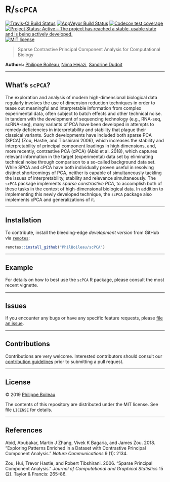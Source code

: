 
<!-- README.md is generated from README.Rmd. Please edit that file -->

# R/`scPCA`

[![Travis-CI Build
Status](https://travis-ci.org/PhilBoileau/scPCA.svg?branch=master)](https://travis-ci.org/PhilBoileau/scPCA)
[![AppVeyor Build
Status](https://ci.appveyor.com/api/projects/status/github/PhilBoileau/scPCA?branch=master&svg=true)](https://ci.appveyor.com/project/PhilBoileau/scPCA/)
[![Codecov test
coverage](https://codecov.io/gh/PhilBoileau/scPCA/branch/master/graph/badge.svg)](https://codecov.io/gh/PhilBoileau/scPCA?branch=master)
[![Project Status: Active – The project has reached a stable, usable
state and is being actively
developed.](https://www.repostatus.org/badges/latest/active.svg)](https://www.repostatus.org/#active)
[![MIT
license](http://img.shields.io/badge/license-MIT-brightgreen.svg)](http://opensource.org/licenses/MIT)
<!--
[![BioC status](http://www.bioconductor.org/shields/build/release/bioc/scPCA.svg)](https://bioconductor.org/checkResults/release/bioc-LATEST/scPCA)
[![Bioc Time](http://bioconductor.org/shields/years-in-bioc/scPCA.svg)](https://bioconductor.org/packages/release/bioc/html/scPCA.html)
[![Bioc Downloads](http://bioconductor.org/shields/downloads/scPCA.svg)](https://bioconductor.org/packages/release/bioc/html/scPCA.html)
-->

> Sparse Contrastive Principal Component Analysis for Computational
> Biology

**Authors:** [Philippe Boileau](https://pboileau.ca/), [Nima
Hejazi](https://nimahejazi.org), [Sandrine
Dudoit](https://statistics.berkeley.edu/~sandrine/)

-----

## What’s `scPCA`?

The exploration and analysis of modern high-dimensional biological data
regularly involves the use of dimension reduction techniques in order to
tease out meaningful and interpretable information from complex
experimental data, often subject to batch effects and other technical
noise. In tandem with the development of sequencing technology (e.g.,
RNA-seq, scRNA-seq), many variants of PCA have been developed in
attempts to remedy deficiencies in interpretability and stability that
plague their classical variants. Such developments have included both
sparse PCA (SPCA) (Zou, Hastie, and Tibshirani 2006), which increases
the stability and interpretability of principal component loadings in
high dimensions, and, more recently, contrastive PCA (cPCA) (Abid et al.
2018), which captures relevant information in the target (experimental)
data set by eliminating technical noise through comparison to a
so-called background data set. While SPCA and cPCA have both
individually proven useful in resolving distinct shortcomings of PCA,
neither is capable of simultaneously tackling the issues of
interpretability, stability and relevance simultaneously. The `scPCA`
package implements *sparse constrastive PCA*, to accomplish both of
these tasks in the context of high-dimensional biological data. In
addition to implementing this newly developed technique, the `scPCA`
package also implements cPCA and generalizations of it.

<!--
...
-->

-----

## Installation

<!-- For standard use, install from -->

<!-- [Bioconductor](https://bioconductor.org/packages/scPCA) using -->

<!-- [`BiocManager`](https://CRAN.R-project.org/package=BiocManager): -->

<!-- ```{r bioc-installation, eval = FALSE} -->

<!-- if (!requireNamespace("BiocManager", quietly=TRUE)) { -->

<!--   install.packages("BiocManager") -->

<!-- } -->

<!-- BiocManager::install("scPCA") -->

<!-- ``` -->

To contribute, install the bleeding-edge *development version* from
GitHub via
[`remotes`](https://CRAN.R-project.org/package=remotes):

``` r
remotes::install_github("PhilBoileau/scPCA")
```

<!-- Current and prior [Bioconductor](https://bioconductor.org) releases are -->

<!-- available under branches with numbers prefixed by "RELEASE_". For example, to -->

<!-- install the version of this package available via Bioconductor 3.10, use -->

<!-- ```{r gh-develop-installation, eval = FALSE} -->

<!-- devtools::install_github("PhilBoileau/scPCA", ref = "RELEASE_3_10") -->

<!-- ``` -->

-----

## Example

For details on how to best use the `scPCA` R package, please consult the
most recent vignette. <!-- [package -->
<!-- vignette](https://bioconductor.org/packages/release/bioc/vignettes/scPCA/inst/doc/scpca_intro.html) -->
<!-- available through the [Bioconductor -->
<!-- project](https://bioconductor.org/packages/scPCA). -->

-----

## Issues

If you encounter any bugs or have any specific feature requests, please
[file an issue](https://github.com/PhilBoileau/scPCA/issues).

-----

## Contributions

Contributions are very welcome. Interested contributors should consult
our [contribution
guidelines](https://github.com/PhilBoileau/scPCA/blob/master/CONTRIBUTING.md)
prior to submitting a pull request.

-----

## License

© 2019 [Philippe Boileau](https://pboileau.ca/)

The contents of this repository are distributed under the MIT license.
See file `LICENSE` for details.

-----

## References

<div id="refs" class="references">

<div id="ref-abid2018exploring">

Abid, Abubakar, Martin J Zhang, Vivek K Bagaria, and James Zou. 2018.
“Exploring Patterns Enriched in a Dataset with Contrastive Principal
Component Analysis.” *Nature Communications* 9 (1): 2134.

</div>

<div id="ref-zou2006sparse">

Zou, Hui, Trevor Hastie, and Robert Tibshirani. 2006. “Sparse Principal
Component Analysis.” *Journal of Computational and Graphical Statistics*
15 (2). Taylor & Francis: 265–86.

</div>

</div>
